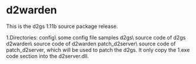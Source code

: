 d2warden
=========== 

This is the d2gs 1.11b source package release.


1.Directories:
  config\		some config file samples
  d2gs\			source code of d2gs
  d2warden\		source code of d2warden
  patch_d2server\	source code of patch_d2server, which will be used to patch the d2gs. It only copy the 1.exe code section into the d2server.dll.

